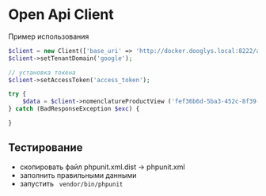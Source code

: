 # Open Api Client

Пример использования
```php
$client = new Client(['base_uri' => 'http://docker.dooglys.local:8222/api/']);
$client->setTenantDomain('google');

// установка токена
$client->setAccessToken('access_token');

try {
    $data = $client->nomenclatureProductView ('fef36b6d-5ba3-452c-8f39-22a75912b674');
} catch (BadResponseException $exc) {

}
```

## Тестирование
- скопировать файл phpunit.xml.dist -> phpunit.xml
- заполнить правильными данными
- запустить ` vendor/bin/phpunit`
